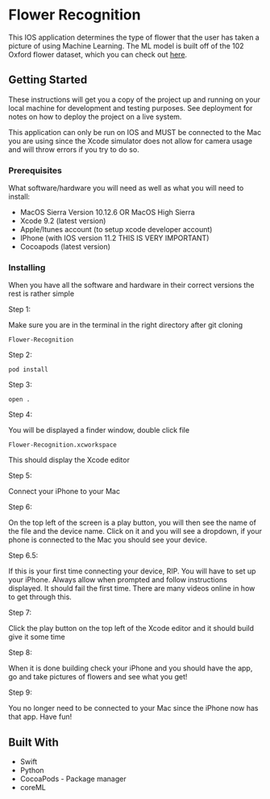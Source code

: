 # Flower Recognition

This IOS application determines the type of flower that the user has taken a
picture of using Machine Learning. The ML model is built off of the 102 Oxford flower dataset, which you can check out [here](http://www.robots.ox.ac.uk/~vgg/data/flowers/102/).

## Getting Started

These instructions will get you a copy of the project up and running on your
local machine for development and testing purposes. See deployment for notes on
how to deploy the project on a live system.

This application can only be run on IOS and MUST be connected to the Mac you are
using since the Xcode simulator does not allow for camera usage and will throw
errors if you try to do so.

### Prerequisites

What software/hardware you will need as well as what you will need to install:

* MacOS Sierra Version 10.12.6 OR MacOS High Sierra
* Xcode 9.2 (latest version)
* Apple/Itunes account (to setup xcode developer account)
* IPhone (with IOS version 11.2 THIS IS VERY IMPORTANT)
* Cocoapods (latest version)

### Installing

When you have all the software and hardware in their correct versions the rest
is rather simple

Step 1:

Make sure you are in the terminal in the right directory after git cloning

```
Flower-Recognition
```

Step 2:

```
pod install
```

Step 3:

```
open .
```

Step 4:

You will be displayed a finder window, double click file

```
Flower-Recognition.xcworkspace
```

This should display the Xcode editor

Step 5:

Connect your iPhone to your Mac

Step 6:

On the top left of the screen is a play button, you will then see the name of
the file and the device name. Click on it and you will see a dropdown, if your
phone is connected to the Mac you should see your device.

Step 6.5:

If this is your first time connecting your device, RIP. You will have to set up
your iPhone. Always allow when prompted and follow instructions displayed. It
should fail the first time. There are many videos online in how to get through
this.

Step 7:

Click the play button on the top left of the Xcode editor and it should build
give it some time

Step 8:

When it is done building check your iPhone and you should have the app, go and
take pictures of flowers and see what you get!

Step 9:

You no longer need to be connected to your Mac since the iPhone now has that
app. Have fun!

## Built With

* Swift
* Python
* CocoaPods - Package manager
* coreML
